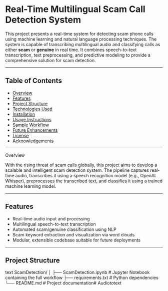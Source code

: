 # Real-Time Multilingual Scam Call Detection System

This project presents a real-time system for detecting scam phone calls using machine learning and natural language processing techniques. The system is capable of transcribing multilingual audio and classifying calls as either **scam** or **genuine** in real time. It combines speech-to-text transcription, text preprocessing, and predictive modeling to provide a comprehensive solution for scam detection.

---

## Table of Contents

- [Overview](#overview)
- [Features](#features)
- [Project Structure](#project-structure)
- [Technologies Used](#technologies-used)
- [Installation](#installation)
- [Usage Instructions](#usage-instructions)
- [Sample Workflow](#sample-workflow)
- [Future Enhancements](#future-enhancements)
- [License](#license)
- [Acknowledgements](#acknowledgements)

---

Overview

With the rising threat of scam calls globally, this project aims to develop a scalable and intelligent scam detection system. The pipeline captures real-time audio, transcribes it using a speech recognition model (e.g., OpenAI Whisper), preprocesses the transcribed text, and classifies it using a trained machine learning model.

---

## Features

- Real-time audio input and processing
- Multilingual speech-to-text transcription
- Automated scam/genuine classification using NLP
- Scam keyword extraction and visualization via word clouds
- Modular, extensible codebase suitable for future deployments

---

## Project Structure

text
ScamDetection/
│
├── ScamDetection.ipynb       # Jupyter Notebook containing the full workflow
├── requirements.txt          # Python dependencies
└── README.md                 # Project documentation#   A u d i o _ t o _ t e x t  
 